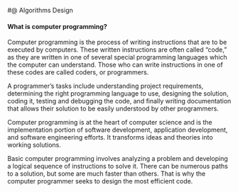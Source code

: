 #@ Algorithms Design


#### What is computer programming?

Computer programming is the process of writing instructions that are to be executed by computers. These written instructions are often called “code,” as they are written in one of several special programming languages which the computer can understand. Those who can write instructions in one of these codes are called coders, or programmers.  

A programmer’s tasks include understanding project requirements, determining the right programming language to use, designing the solution, coding it, testing and debugging the code, and finally writing documentation that allows their solution to be easily understood by other programmers.

Computer programming is at the heart of computer science and is the implementation portion of software development, application development, and software engineering efforts. It transforms ideas and theories into working solutions.

Basic computer programming involves analyzing a problem and developing a logical sequence of instructions to solve it. There can be numerous paths to a solution, but some are much faster than others. That is why the computer programmer seeks to design the most efficient code.
